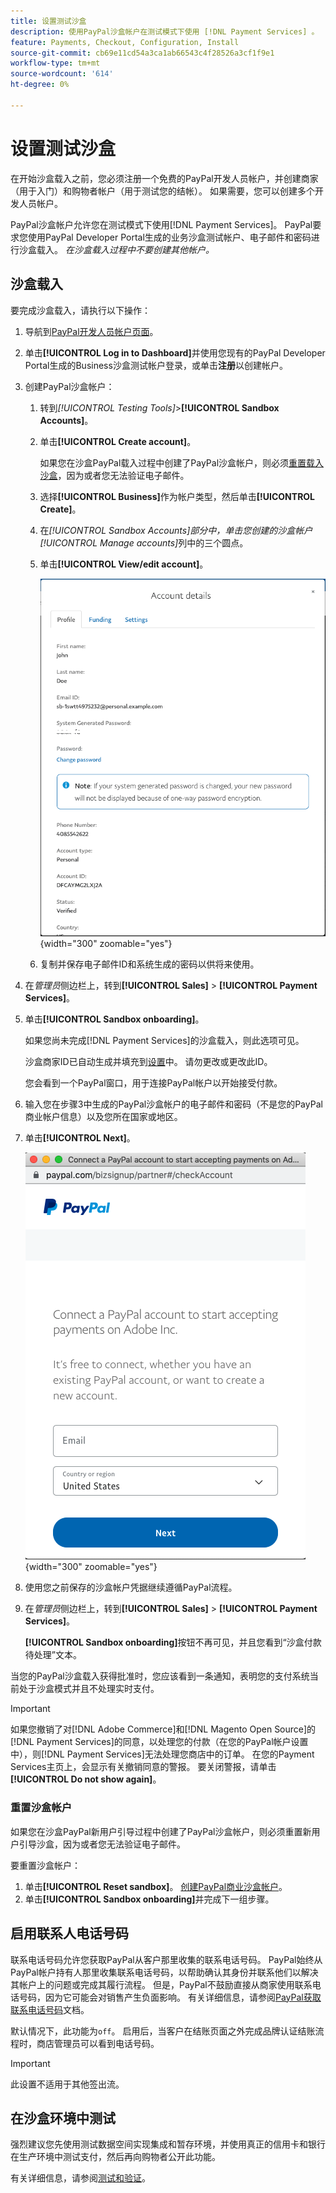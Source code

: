 ```yaml
---
title: 设置测试沙盒
description: 使用PayPal沙盒帐户在测试模式下使用 [!DNL Payment Services] 。
feature: Payments, Checkout, Configuration, Install
source-git-commit: cb69e11cd54a3ca1ab66543c4f28526a3cf1f9e1
workflow-type: tm+mt
source-wordcount: '614'
ht-degree: 0%

---
```


# 设置测试沙盒

在开始沙盒载入之前，您必须注册一个免费的PayPal开发人员帐户，并创建商家（用于入门）和购物者帐户（用于测试您的结帐）。 如果需要，您可以创建多个开发人员帐户。

PayPal沙盒帐户允许您在测试模式下使用[!DNL Payment Services]。 PayPal要求您使用PayPal Developer Portal生成的业务沙盒测试帐户、电子邮件和密码进行沙盒载入。 *在沙盒载入过程中不要创建其他帐户。*

## 沙盒载入

要完成沙盒载入，请执行以下操作：

1. 导航到[PayPal开发人员帐户页面](https://developer.paypal.com/developer/accounts/)。
1. 单击&#x200B;**[!UICONTROL Log in to Dashboard]**&#x200B;并使用您现有的PayPal Developer Portal生成的Business沙盒测试帐户登录，或单击&#x200B;**注册**&#x200B;以创建帐户。
1. 创建PayPal沙盒帐户：
   1. 转到&#x200B;_[!UICONTROL Testing Tools]_>**[!UICONTROL Sandbox Accounts]**。
   1. 单击&#x200B;**[!UICONTROL Create account]**。

      如果您在沙盒PayPal载入过程中创建了PayPal沙盒帐户，则必须[重置载入沙盒](#reset-your-sandbox-account)，因为或者您无法验证电子邮件。

   1. 选择&#x200B;**[!UICONTROL Business]**&#x200B;作为帐户类型，然后单击&#x200B;**[!UICONTROL Create]**。
   1. 在&#x200B;_[!UICONTROL Sandbox Accounts]_部分中，单击您创建的沙盒帐户_[!UICONTROL Manage accounts]_&#x200B;列中的三个圆点。
   1. 单击&#x200B;**[!UICONTROL View/edit account]**。

      ![PayPal — 查看/编辑沙盒帐户](assets/onboarding-viewedit-sandbox.png){width="300" zoomable="yes"}

   1. 复制并保存电子邮件ID和系统生成的密码以供将来使用。

1. 在&#x200B;_管理员_&#x200B;侧边栏上，转到&#x200B;**[!UICONTROL Sales]** > **[!UICONTROL Payment Services]**。
1. 单击&#x200B;**[!UICONTROL Sandbox onboarding]**。

   如果您尚未完成[!DNL Payment Services]的沙盒载入，则此选项可见。

   沙盒商家ID已自动生成并填充到[设置](settings.md)中。 请勿更改或更改此ID。

   您会看到一个PayPal窗口，用于连接PayPal帐户以开始接受付款。

1. 输入您在步骤3中生成的PayPal沙盒帐户的电子邮件和密码（不是您的PayPal商业帐户信息）以及您所在国家或地区。
1. 单击&#x200B;**[!UICONTROL Next]**。

   ![PayPal — 连接PayPal帐户以进行付款](assets/paypal-connectacct.png){width="300" zoomable="yes"}

1. 使用您之前保存的沙盒帐户凭据继续遵循PayPal流程。
1. 在&#x200B;_管理员_&#x200B;侧边栏上，转到&#x200B;**[!UICONTROL Sales]** > **[!UICONTROL Payment Services]**。

   **[!UICONTROL Sandbox onboarding]**&#x200B;按钮不再可见，并且您看到“沙盒付款待处理”文本。

当您的PayPal沙盒载入获得批准时，您应该看到一条通知，表明您的支付系统当前处于沙盒模式并且不处理实时支付。

>[!IMPORTANT]
>
>如果您撤销了对[!DNL Adobe Commerce]和[!DNL Magento Open Source]的[!DNL Payment Services]的同意，以处理您的付款（在您的PayPal帐户设置中），则[!DNL Payment Services]无法处理您商店中的订单。 在您的Payment Services主页上，会显示有关撤销同意的警报。 要关闭警报，请单击&#x200B;**[!UICONTROL Do not show again]**。

### 重置沙盒帐户

如果您在沙盒PayPal新用户引导过程中创建了PayPal沙盒帐户，则必须重置新用户引导沙盒，因为或者您无法验证电子邮件。

要重置沙盒帐户：

1. 单击&#x200B;**[!UICONTROL Reset sandbox]**。 [创建PayPal商业沙盒帐户](https://developer.paypal.com/docs/api-basics/sandbox/accounts/#create-a-business-sandbox-account)。
1. 单击&#x200B;**[!UICONTROL Sandbox onboarding]**&#x200B;并完成下一组步骤。

## 启用联系人电话号码

联系电话号码允许您获取PayPal从客户那里收集的联系电话号码。 PayPal始终从PayPal帐户持有人那里收集联系电话号码，以帮助确认其身份并联系他们以解决其帐户上的问题或完成其履行流程。 但是，PayPal不鼓励直接从商家使用联系电话号码，因为它可能会对销售产生负面影响。 有关详细信息，请参阅[PayPal获取联系电话号码](https://www.sandbox.paypal.com/businessmanage/preferences/website)文档。

默认情况下，此功能为`off`。 启用后，当客户在结账页面之外完成品牌认证结账流程时，商店管理员可以看到电话号码。

>[!IMPORTANT]
>
>此设置不适用于其他签出流。

## 在沙盒环境中测试

强烈建议您先使用测试数据空间实现集成和暂存环境，并使用真正的信用卡和银行在生产环境中测试支付，然后再向购物者公开此功能。

有关详细信息，请参阅[测试和验证](test-validate.md)。
